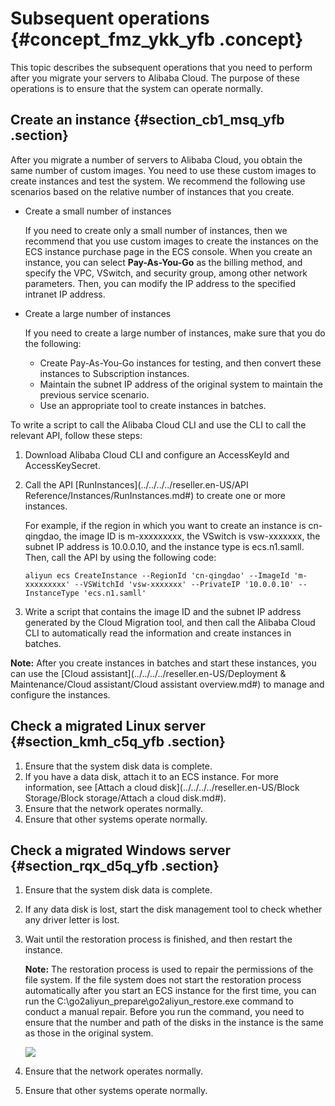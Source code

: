 # Subsequent operations {#concept_fmz_ykk_yfb .concept}

This topic describes the subsequent operations that you need to perform after you migrate your servers to Alibaba Cloud. The purpose of these operations is to ensure that the system can operate normally.

## Create an instance {#section_cb1_msq_yfb .section}

After you migrate a number of servers to Alibaba Cloud, you obtain the same number of custom images. You need to use these custom images to create instances and test the system. We recommend the following use scenarios based on the relative number of instances that you create.

-   Create a small number of instances

    If you need to create only a small number of instances, then we recommend that you use custom images to create the instances on the ECS instance purchase page in the ECS console. When you create an instance, you can select **Pay-As-You-Go** as the billing method, and specify the VPC, VSwitch, and security group, among other network parameters. Then, you can modify the IP address to the specified intranet IP address.

-   Create a large number of instances

    If you need to create a large number of instances, make sure that you do the following:

    -   Create Pay-As-You-Go instances for testing, and then convert these instances to Subscription instances.
    -   Maintain the subnet IP address of the original system to maintain the previous service scenario.
    -   Use an appropriate tool to create instances in batches.

To write a script to call the Alibaba Cloud CLI and use the CLI to call the relevant API, follow these steps:

1.  Download Alibaba Cloud CLI and configure an AccessKeyId and AccessKeySecret.

2.  Call the API [RunInstances](../../../../reseller.en-US/API Reference/Instances/RunInstances.md#) to create one or more instances.

    For example, if the region in which you want to create an instance is cn-qingdao, the image ID is m-xxxxxxxxx, the VSwitch is vsw-xxxxxxx, the subnet IP address is 10.0.0.10, and the instance type is ecs.n1.samll. Then, call the API by using the following code:

    ``` {#codeblock_1kl_k0k_7w3}
    aliyun ecs CreateInstance --RegionId 'cn-qingdao' --ImageId 'm-xxxxxxxxx' --VSWitchId 'vsw-xxxxxxx' --PrivateIP '10.0.0.10' --InstanceType 'ecs.n1.samll'
    ```

3.  Write a script that contains the image ID and the subnet IP address generated by the Cloud Migration tool, and then call the Alibaba Cloud CLI to automatically read the information and create instances in batches.

**Note:** After you create instances in batches and start these instances, you can use the [Cloud assistant](../../../../reseller.en-US/Deployment & Maintenance/Cloud assistant/Cloud assistant overview.md#) to manage and configure the instances.

## Check a migrated Linux server {#section_kmh_c5q_yfb .section}

1.  Ensure that the system disk data is complete.
2.  If you have a data disk, attach it to an ECS instance. For more information, see [Attach a cloud disk](../../../../reseller.en-US/Block Storage/Block storage/Attach a cloud disk.md#).
3.  Ensure that the network operates normally.
4.  Ensure that other systems operate normally.

## Check a migrated Windows server {#section_rqx_d5q_yfb .section}

1.  Ensure that the system disk data is complete.
2.  If any data disk is lost, start the disk management tool to check whether any driver letter is lost.
3.  Wait until the restoration process is finished, and then restart the instance.

    **Note:** The restoration process is used to repair the permissions of the file system. If the file system does not start the restoration process automatically after you start an ECS instance for the first time, you can run the C:\\go2aliyun\_prepare\\go2aliyun\_restore.exe command to conduct a manual repair. Before you run the command, you need to ensure that the number and path of the disks in the instance is the same as those in the original system.

    ![](http://static-aliyun-doc.oss-cn-hangzhou.aliyuncs.com/assets/img/65307/156677845549623_en-US.png)

4.  Ensure that the network operates normally.
5.  Ensure that other systems operate normally.

